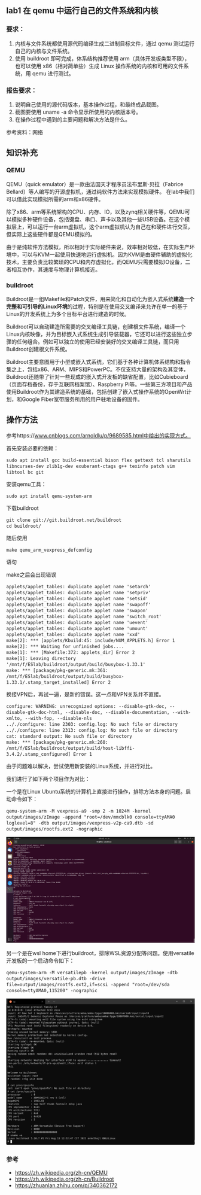 ## lab1 在 qemu 中运行自己的文件系统和内核
### 要求：
1. 内核与文件系统都使用源代码编译生成二进制目标文件，通过 qemu 测试运行自己的内核与文件系统。
2. 使用 buildroot 即可完成，体系结构推荐使用 arm（具体开发板类型不限），也可以使用 x86（相对简单些）生成 Linux 操作系统的内核和可用的文件系统，用 qemu 进行测试。

### 报告要求：
1. 说明自己使用的源代码版本，基本操作过程，和最终成品截图。
2. 截图要使用 uname -a 命令显示所使用的内核版本号。
3. 在操作过程中遇到的主要问题和解决方法是什么。

参考资料：网络

## 知识补充
### QEMU
QEMU（quick emulator）是一款由法国天才程序员法布里斯·贝拉（Fabrice Bellard）等人编写的开源虚拟机，通过纯软件方法来实现模拟硬件。
在lab中我们可以借此实现模拟所需的arm和x86硬件。

除了x86、arm等系统架构的CPU、内存、IO，以及zynq相关硬件等，QEMU可以模拟多种硬件设备，包括键盘、串口、声卡以及其他一些USB设备。在这个模拟层上，可以运行一台arm虚拟机，这个arm虚拟机认为自己在和硬件进行交互，但实际上这些硬件都是QEMU模拟的。

由于是纯软件方法模拟，所以相对于实际硬件来说，效率相对较低，在实际生产环境中，可以与KVM一起使用快速地运行虚拟机。因为KVM是由硬件辅助的虚拟化技术，主要负责比较繁琐的CPU和内存虚拟化，而QEMU只需要模拟IO设备，二者相互协作，其速度与物理计算机接近。


### buildroot
Buildroot是一组Makefile和Patch文件，用来简化和自动化为嵌入式系统**建造一个完整和可引导的Linux环境**的过程，特别是在使用交叉编译来允许在单一的基于Linux的开发系统上为多个目标平台进行建造的时候。

Buildroot可以自动建造所需要的交叉编译工具链，创建根文件系统，编译一个Linux内核映像，并为目标嵌入式系统生成引导装载器，它还可以进行这些独立步骤的任何组合。例如可以独立的使用已经安装好的交叉编译工具链，而只用Buildroot创建根文件系统。

Buildroot主要意图用于小型或嵌入式系统，它们基于各种计算机体系结构和指令集之上，包括x86、ARM、MIPS和PowerPC。不仅支持大量的架构及其变体，Buildroot还随带了针对一些现成的嵌入式开发板的缺省配置，比如Cubieboard（页面存档备份，存于互联网档案馆）、Raspberry Pi等。一些第三方项目和产品使用Buildroot作为其建造系统的基础，包括创建了嵌入式操作系统的OpenWrt计划，和Google Fiber宽带服务所用的用户驻地设备的固件。

## 操作方法


参考https://www.cnblogs.com/arnoldlu/p/9689585.html中给出的实现方式。

首先安装必要的依赖：
```shell
sudo apt install gcc build-essential bison flex gettext tcl sharutils libncurses-dev zlib1g-dev exuberant-ctags g++ texinfo patch vim libtool bc git
```

安装qemu工具：
```shell
sudo apt install qemu-system-arm
```

下载buildroot
```shell
git clone git://git.buildroot.net/buildroot
cd buildroot/
```

随后使用
```shell
make qemu_arm_vexpress_defconfig
```
语句

make之后会出现错误
```shell
applets/applet_tables: duplicate applet name 'setarch'
applets/applet_tables: duplicate applet name 'setpriv'
applets/applet_tables: duplicate applet name 'setsid'
applets/applet_tables: duplicate applet name 'swapoff'
applets/applet_tables: duplicate applet name 'swapon'
applets/applet_tables: duplicate applet name 'switch_root'
applets/applet_tables: duplicate applet name 'uevent'
applets/applet_tables: duplicate applet name 'umount'
applets/applet_tables: duplicate applet name 'xxd'
make[2]: *** [applets/Kbuild:45: include/NUM_APPLETS.h] Error 1
make[2]: *** Waiting for unfinished jobs....
make[1]: *** [Makefile:372: applets_dir] Error 2
make[1]: Leaving directory '/mnt/f/ESlab/buildroot/output/build/busybox-1.33.1'
make: *** [package/pkg-generic.mk:361: /mnt/f/ESlab/buildroot/output/build/busybox-1.33.1/.stamp_target_installed] Error 2
```

换接VPN后，再试一遍，是新的错误。这一点和VPN关系并不直接。
```shell
configure: WARNING: unrecognized options: --disable-gtk-doc, --disable-gtk-doc-html, --disable-doc, --disable-documentation, --with-xmlto, --with-fop, --disable-nls
.././configure: line 2303: config.log: No such file or directory
.././configure: line 2313: config.log: No such file or directory
cat: standard output: No such file or directory
make: *** [package/pkg-generic.mk:260: /mnt/f/ESlab/buildroot/output/build/host-libffi-3.4.2/.stamp_configured] Error 1
```

由于问题难以解决，尝试使用新安装的Linux系统，并进行对比。

我们进行了如下两个项目作为对比：

一个是在Linux Ubuntu系统的计算机上直接进行操作，排除方法本身的问题。启动命令如下：
```shell
qemu-system-arm -M vexpress-a9 -smp 2 -m 1024M -kernel output/images/zImage -append "root=/dev/mmcblk0 console=ttyAMA0 loglevel=8" -dtb output/images/vexpress-v2p-ca9.dtb -sd output/images/rootfs.ext2 -nographic
```
![image-20210813145633937](assets/image-20210813145633937.png)

另一个是在wsl home下进行buildroot，排除WSL资源分配等问题。使用versatile开发板的一个启动命令如下：
```shell
qemu-system-arm -M versatilepb -kernel output/images/zImage -dtb output/images/versatile-pb.dtb -drive file=output/images/rootfs.ext2,if=scsi -append "root=/dev/sda console=ttyAMA0,115200" -nographic
```

![image-20210813144739650](assets/image-20210813144739650.png)



### 参考

- https://zh.wikipedia.org/zh-cn/QEMU
- https://zh.wikipedia.org/zh-cn/Buildroot
- https://zhuanlan.zhihu.com/p/340362172
